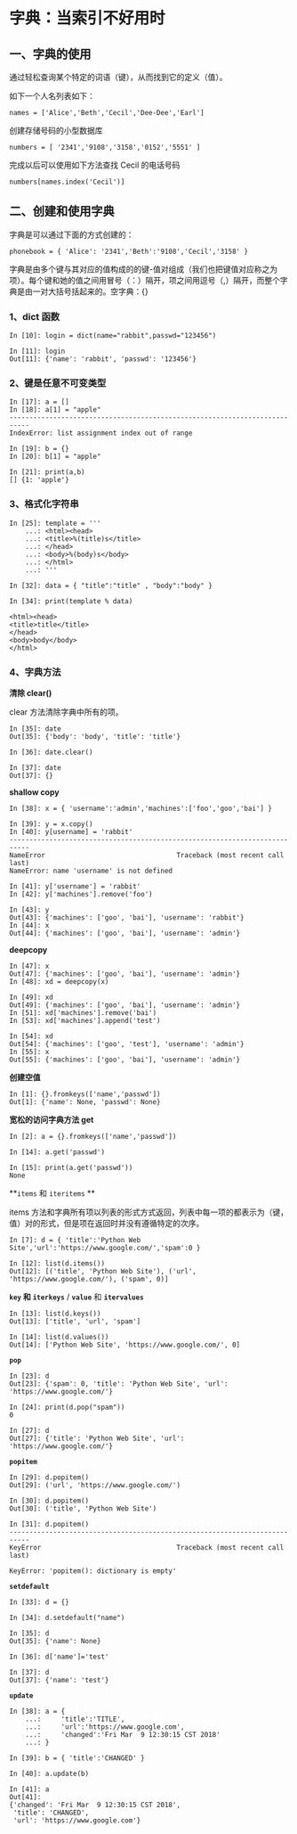 # 字典：当索引不好用时

## 一、字典的使用

通过轻松查询某个特定的词语（键），从而找到它的定义（值）。

如下一个人名列表如下：

```
names = ['Alice','Beth','Cecil','Dee-Dee','Earl']
```

创建存储号码的小型数据库

```
numbers = [ '2341','9108','3158','0152','5551' ]
```

完成以后可以使用如下方法查找 Cecil 的电话号码

```
numbers[names.index('Cecil')]
```

## 二、创建和使用字典

字典是可以通过下面的方式创建的：

```
phonebook = { 'Alice': '2341','Beth':'9108','Cecil','3158' }
```

字典是由多个键与其对应的值构成的的键-值对组成（我们也把键值对应称之为项）。每个键和她的值之间用冒号（：）隔开，项之间用逗号（,）隔开，而整个字典是由一对大括号括起来的。空字典：{}

### 1、dict 函数

```
In [10]: login = dict(name="rabbit",passwd="123456")

In [11]: login
Out[11]: {'name': 'rabbit', 'passwd': '123456'}
```

### 2、键是任意不可变类型

```
In [17]: a = []
In [18]: a[1] = "apple"
---------------------------------------------------------------------------
IndexError: list assignment index out of range

In [19]: b = {}
In [20]: b[1] = "apple"

In [21]: print(a,b)
[] {1: 'apple'}
```

### 3、格式化字符串

```
In [25]: template = '''
    ...: <html><head>
    ...: <title>%(title)s</title>
    ...: </head>
    ...: <body>%(body)s</body>
    ...: </html>
    ...: '''
    
In [32]: data = { "title":"title" , "body":"body" }

In [34]: print(template % data)

<html><head>
<title>title</title>
</head>
<body>body</body>
</html>
```

### 4、字典方法

**清除 clear()**

clear 方法清除字典中所有的项。

```
In [35]: date
Out[35]: {'body': 'body', 'title': 'title'}

In [36]: date.clear()

In [37]: date
Out[37]: {}
```

**shallow copy**

```
In [38]: x = { 'username':'admin','machines':['foo','goo','bai'] }

In [39]: y = x.copy()
In [40]: y[username] = 'rabbit'
---------------------------------------------------------------------------
NameError                                 Traceback (most recent call last)
NameError: name 'username' is not defined

In [41]: y['username'] = 'rabbit'
In [42]: y['machines'].remove('foo')

In [43]: y
Out[43]: {'machines': ['goo', 'bai'], 'username': 'rabbit'}
In [44]: x
Out[44]: {'machines': ['goo', 'bai'], 'username': 'admin'}
```

**deepcopy**

```
In [47]: x
Out[47]: {'machines': ['goo', 'bai'], 'username': 'admin'}
In [48]: xd = deepcopy(x)

In [49]: xd
Out[49]: {'machines': ['goo', 'bai'], 'username': 'admin'}
In [51]: xd['machines'].remove('bai')
In [53]: xd['machines'].append('test')

In [54]: xd
Out[54]: {'machines': ['goo', 'test'], 'username': 'admin'}
In [55]: x
Out[55]: {'machines': ['goo', 'bai'], 'username': 'admin'}
```

**创建空值**

```
In [1]: {}.fromkeys(['name','passwd'])
Out[1]: {'name': None, 'passwd': None}
```

**宽松的访问字典方法 get**

```
In [2]: a = {}.fromkeys(['name','passwd'])

In [14]: a.get('passwd')

In [15]: print(a.get('passwd'))
None
```

**`items` 和 `iteritems` **

items 方法和字典所有项以列表的形式方式返回，列表中每一项的都表示为（键，值）对的形式，但是项在返回时并没有遵循特定的次序。

```
In [7]: d = { 'title':'Python Web Site','url':'https://www.google.com/','spam':0 }

In [12]: list(d.items())
Out[12]: [('title', 'Python Web Site'), ('url', 'https://www.google.com/'), ('spam', 0)]
```

**`key` 和 `iterkeys`** / **`value`** 和 **`itervalues`**

```
In [13]: list(d.keys())
Out[13]: ['title', 'url', 'spam']

In [14]: list(d.values())
Out[14]: ['Python Web Site', 'https://www.google.com/', 0]

```

**`pop`**

```
In [23]: d
Out[23]: {'spam': 0, 'title': 'Python Web Site', 'url': 'https://www.google.com/'}

In [24]: print(d.pop("spam"))
0

In [27]: d
Out[27]: {'title': 'Python Web Site', 'url': 'https://www.google.com/'}
```

**`popitem`**

```
In [29]: d.popitem()
Out[29]: ('url', 'https://www.google.com/')

In [30]: d.popitem()
Out[30]: ('title', 'Python Web Site')

In [31]: d.popitem()
---------------------------------------------------------------------------
KeyError                                  Traceback (most recent call last)

KeyError: 'popitem(): dictionary is empty'
```

**`setdefault`**

```
In [33]: d = {}

In [34]: d.setdefault("name")

In [35]: d
Out[35]: {'name': None}

In [36]: d['name']='test'

In [37]: d
Out[37]: {'name': 'test'}
```

**`update`**

```
In [38]: a = {
    ...:     'title':'TITLE',
    ...:     'url':'https://www.google.com',
    ...:     'changed':'Fri Mar  9 12:30:15 CST 2018'
    ...: }

In [39]: b = { 'title':'CHANGED' }

In [40]: a.update(b)

In [41]: a
Out[41]: 
{'changed': 'Fri Mar  9 12:30:15 CST 2018',
 'title': 'CHANGED',
 'url': 'https://www.google.com'}
```